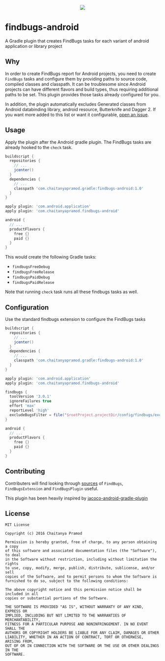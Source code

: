 <p align="center"><img src="https://raw.githubusercontent.com/jbeguna04/findbugs-android/master/LogoDesign/logotype1.png"></p>

# findbugs-android
A Gradle plugin that creates FindBugs tasks for each variant of android application or library project

## Why
In order to create FindBugs report for Android projects, you need to create `FindBugs` tasks and configure them by providing paths to source code, compiled classes and classpath. It can be troublesome since Android projects can have different flavors and build types, thus requiring additional paths to be set. This plugin provides those tasks already configured for you.

In addition, the plugin automatically excludes Generated classes from Android databinding library, android resource, Butterknife and Dagger 2. If you want more added to this list or want it configurable, [open an issue](https://github.com/ChaitanyaPramod/findbugs-android/issues/new).

## Usage
Apply the plugin after the Android gradle plugin. The FindBugs tasks are already hooked to the `check` task.
```groovy
buildscript {
  repositories {
    // ...
    jcenter()
  }
  dependencies {
    // ...
    classpath 'com.chaitanyapramod.gradle:findbugs-android:1.0'
  }
}

apply plugin: 'com.android.application'
apply plugin: 'com.chaitanyapramod.findbugs-android'

android {
  // ...
  productFlavors {
    free {}
    paid {}
  }
}
```
This would create the following Gradle tasks:
* `findbugsFreeDebug`
* `findbugsFreeRelease`
* `findbugsPaidDebug`
* `findbugsPaidRelease`

Note that running `check` task runs all these findbugs tasks as well.

## Configuration
Use the standard findbugs extension to configure the FindBugs tasks
```groovy
buildscript {
  repositories {
    // ...
    jcenter()
  }
  dependencies {
    // ...
    classpath 'com.chaitanyapramod.gradle:findbugs-android:1.0'
  }
}

apply plugin: 'com.android.application'
apply plugin: 'com.chaitanyapramod.findbugs-android'

findbugs {
  toolVersion '3.0.1'
  ignoreFailures true
  effort 'max'
  reportLevel 'high'
  excludeBugsFilter = file("$rootProject.projectDir/config/findbugs/excludeBugsFilter.xml")
}

android {
  // ...
  productFlavors {
    free {}
    paid {}
  }
}
```

## Contributing
Contributers will find looking through [sources](https://github.com/gradle/gradle/tree/master/subprojects/code-quality/src/main/groovy/org/gradle/api/plugins/quality) of `FindBugs`, `FindBugsExtension` and `FindBugsPlugin` useful.

This plugin has been heavily inspired by [jacoco-android-gradle-plugin](https://github.com/arturdm/jacoco-android-gradle-plugin)

## License
```
MIT License

Copyright (c) 2016 Chaitanya Pramod

Permission is hereby granted, free of charge, to any person obtaining a copy
of this software and associated documentation files (the "Software"), to deal
in the Software without restriction, including without limitation the rights
to use, copy, modify, merge, publish, distribute, sublicense, and/or sell
copies of the Software, and to permit persons to whom the Software is
furnished to do so, subject to the following conditions:

The above copyright notice and this permission notice shall be included in all
copies or substantial portions of the Software.

THE SOFTWARE IS PROVIDED "AS IS", WITHOUT WARRANTY OF ANY KIND, EXPRESS OR
IMPLIED, INCLUDING BUT NOT LIMITED TO THE WARRANTIES OF MERCHANTABILITY,
FITNESS FOR A PARTICULAR PURPOSE AND NONINFRINGEMENT. IN NO EVENT SHALL THE
AUTHORS OR COPYRIGHT HOLDERS BE LIABLE FOR ANY CLAIM, DAMAGES OR OTHER
LIABILITY, WHETHER IN AN ACTION OF CONTRACT, TORT OR OTHERWISE, ARISING FROM,
OUT OF OR IN CONNECTION WITH THE SOFTWARE OR THE USE OR OTHER DEALINGS IN THE
SOFTWARE.
```
